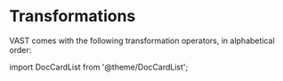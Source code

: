 # Transformations

VAST comes with the following transformation operators, in alphabetical order:

import DocCardList from '@theme/DocCardList';

<DocCardList />
